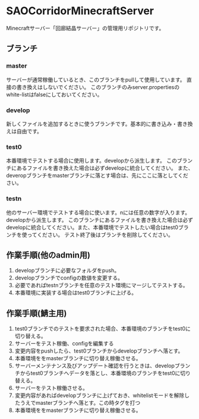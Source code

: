 # SAOCorridorMinecraftServer
Minecraftサーバー「回廊結晶サーバー」の管理用リポジトリです。

## ブランチ
### master
サーバーが通常稼働しているとき、このブランチをpullして使用しています。
直接の書き換えはしないでください。
このブランチのみserver.propertiesのwhite-listはfalseにしておいてください。
### develop
新しくファイルを追加するときに使うブランチです。基本的に書き込み・書き換えは自由です。
### test0
本番環境でテストする場合に使用します。developから派生します。
このブランチにあるファイルを書き換えた場合は必ずdevelopに統合してください。
また、deveropブランチをmasterブランチに落とす場合は、先にここに落としてください。
### testn
他のサーバー環境でテストする場合に使います。nには任意の数字が入ります。developから派生します。
このブランチにあるファイルを書き換えた場合は必ずdevelopに統合してください。また、本番環境でテストしたい場合はtest0ブランチを使ってください。
テスト終了後はブランチを削除してください。

## 作業手順(他のadmin用)
1. developブランチに必要なフォルダをpush。
2. developブランチでconfigの数値を変更する。
3. 必要であればtestnブランチを任意のテスト環境にマージしてテストする。
4. 本番環境に実装する場合はtest0ブランチに上げる。

## 作業手順(鯖主用)
1. test0ブランチでのテストを要求された場合、本番環境のブランチをtest0に切り替える。
2. サーバーをテスト稼働、configを編集する
3. 変更内容をpushしたら、test0ブランチからdevelopブランチへ落とす。
4. 本番環境ををmasterブランチに切り替え稼働させる。
5. サーバーメンテナンス及びアップデート確認を行うときは、developブランチからtest0ブランチへデータを落とし、本番環境のブランチをtest0に切り替える。
6. サーバーをテスト稼働させる。
7. 変更内容があればdevelopブランチに上げておき、whitelistモードを解除したうえでmasterブランチへ落とす。この時タグを打つ
8. 本番環境ををmasterブランチに切り替え稼働させる。